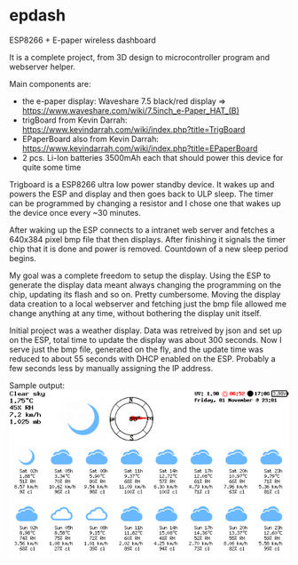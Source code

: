 # epdash
ESP8266 + E-paper wireless dashboard

It is a complete project, from 3D design to microcontroller program and webserver helper.

Main components are:
- the e-paper display: Waveshare 7.5 black/red display => https://www.waveshare.com/wiki/7.5inch_e-Paper_HAT_(B)
- trigBoard from Kevin Darrah: https://www.kevindarrah.com/wiki/index.php?title=TrigBoard
- EPaperBoard also from Kevin Darrah: https://www.kevindarrah.com/wiki/index.php?title=EPaperBoard
- 2 pcs. Li-Ion batteries 3500mAh each that should power this device for quite some time

Trigboard is a ESP8266 ultra low power standby device. It wakes up and powers the ESP and display and then goes back to ULP sleep. The timer can be programmed by changing a resistor and I chose one that wakes up the device once every ~30 minutes.

After waking up the ESP connects to a intranet web server and fetches a 640x384 pixel bmp file that then displays. After finishing it signals the timer chip that it is done and power is removed. Countdown of a new sleep period begins.

My goal was a complete freedom to setup the display. Using the ESP to generate the display data meant always changing the programming on the chip, updating its flash and so on. Pretty cumbersome. Moving the display data creation to a local webserver and fetching just the bmp file allowed me change anything at any time, without bothering the display unit itself.

Initial project was a weather display. Data was retreived by json and set up on the ESP, total time to update the display was about 300 seconds. Now I serve just the bmp file, generated on the fly, and the update time was reduced to about 55 seconds with DHCP enabled on the ESP. Probably a few seconds less by manually assigning the IP address.



Sample output:<br>
<img src="https://github.com/cctweaker/epdash/blob/master/webserver/imagini/image.png?raw=true">
